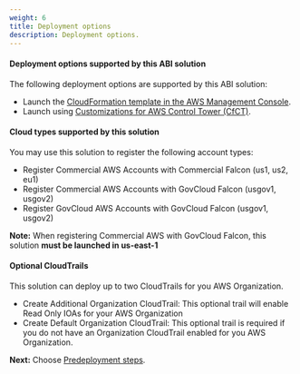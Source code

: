 ```yaml
---
weight: 6
title: Deployment options
description: Deployment options.
---
```


#### Deployment options supported by this ABI solution

The following deployment options are supported by this ABI solution:

* Launch the [CloudFormation template in the AWS Management Console](/deployment-steps/index.html#launch-cfn).
* Launch using [Customizations for AWS Control Tower (CfCT)](/deployment-steps/index.html#launch-cfct).

####  Cloud types supported by this solution

You may use this solution to register the following account types:

* Register Commercial AWS Accounts with Commercial Falcon (us1, us2, eu1)
* Register Commercial AWS Accounts with GovCloud Falcon (usgov1, usgov2)
* Register GovCloud AWS Accounts with GovCloud Falcon (usgov1, usgov2)

**Note:** When registering Commercial AWS with GovCloud Falcon, this solution **must be launched in us-east-1**

#### Optional CloudTrails

This solution can deploy up to two CloudTrails for you AWS Organization.

* Create Additional Organization CloudTrail: This optional trail will enable Read Only IOAs for your AWS Organization
* Create Default Organization CloudTrail: This optional trail is required if you do not have an Organization CloudTrail enabled for you AWS Organization.

**Next:** Choose [Predeployment steps](/pre-deployment-steps/index.html).
